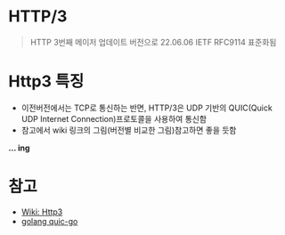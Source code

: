 # HTTP/3
> HTTP 3번째 메이저 업데이트 버전으로 22.06.06 IETF RFC9114 표준화됨

# Http3 특징
+ 이전버전에서는 TCP로 통신하는 반면, HTTP/3은 UDP 기반의 QUIC(Quick UDP Internet Connection)프로토콜을 사용하여 통신함
+ 참고에서 wiki 링크의 그림(버전별 비교한 그림)참고하면 좋을 듯함   


**... ing**


# 참고
+ [Wiki: Http3](https://en.wikipedia.org/wiki/HTTP/3)
+ [golang quic-go](https://pkg.go.dev/github.com/lucas-clemente/quic-go#section-readme)
